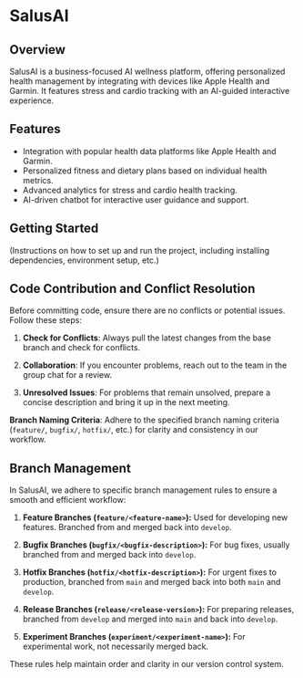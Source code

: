 # SalusAI

## Overview
SalusAI is a business-focused AI wellness platform, offering personalized health management by integrating with devices like Apple Health and Garmin. It features stress and cardio tracking with an AI-guided interactive experience.

## Features
- Integration with popular health data platforms like Apple Health and Garmin.
- Personalized fitness and dietary plans based on individual health metrics.
- Advanced analytics for stress and cardio health tracking.
- AI-driven chatbot for interactive user guidance and support.

## Getting Started
(Instructions on how to set up and run the project, including installing dependencies, environment setup, etc.)

## Code Contribution and Conflict Resolution

Before committing code, ensure there are no conflicts or potential issues. Follow these steps:

1. **Check for Conflicts**: Always pull the latest changes from the base branch and check for conflicts.

2. **Collaboration**: If you encounter problems, reach out to the team in the group chat for a review.

3. **Unresolved Issues**: For problems that remain unsolved, prepare a concise description and bring it up in the next meeting.

**Branch Naming Criteria**: Adhere to the specified branch naming criteria (`feature/`, `bugfix/`, `hotfix/`, etc.) for clarity and consistency in our workflow.

## Branch Management

In SalusAI, we adhere to specific branch management rules to ensure a smooth and efficient workflow:

1. **Feature Branches (`feature/<feature-name>`):** Used for developing new features. Branched from and merged back into `develop`.

2. **Bugfix Branches (`bugfix/<bugfix-description>`):** For bug fixes, usually branched from and merged back into `develop`.

3. **Hotfix Branches (`hotfix/<hotfix-description>`):** For urgent fixes to production, branched from `main` and merged back into both `main` and `develop`.

4. **Release Branches (`release/<release-version>`):** For preparing releases, branched from `develop` and merged into `main` and back into `develop`.

5. **Experiment Branches (`experiment/<experiment-name>`):** For experimental work, not necessarily merged back.

These rules help maintain order and clarity in our version control system.
